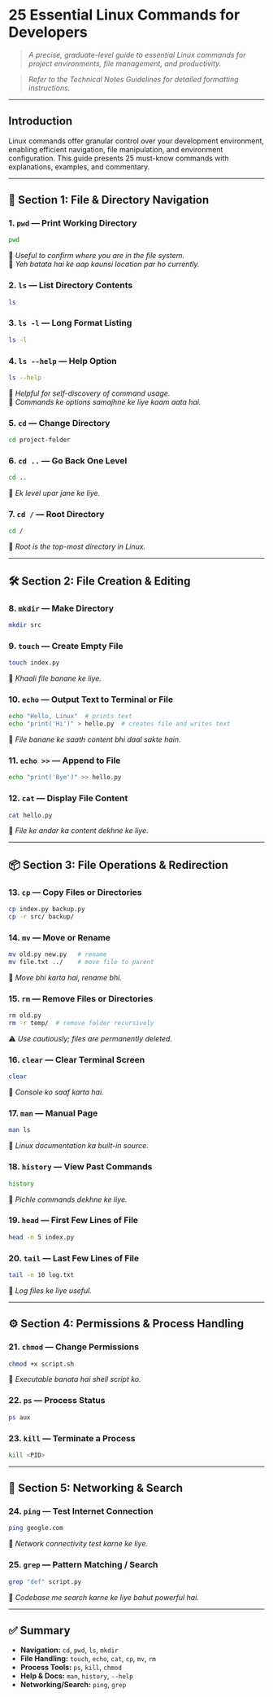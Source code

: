
# 25 Essential Linux Commands for Developers

> *A precise, graduate-level guide to essential Linux commands for project environments, file management, and productivity.*

> _Refer to the Technical Notes Guidelines for detailed formatting instructions._

---

## Introduction

Linux commands offer granular control over your development environment, enabling efficient navigation, file manipulation, and environment configuration. This guide presents 25 must-know commands with explanations, examples, and commentary.

---

## 📁 **Section 1: File & Directory Navigation**

### 1. `pwd` — Print Working Directory
```sh
pwd
```
📌 *Useful to confirm where you are in the file system.*  
📝 _Yeh batata hai ke aap kaunsi location par ho currently._

### 2. `ls` — List Directory Contents
```sh
ls
```

### 3. `ls -l` — Long Format Listing
```sh
ls -l
```

### 4. `ls --help` — Help Option
```sh
ls --help
```
📌 _Helpful for self-discovery of command usage._  
📝 _Commands ke options samajhne ke liye kaam aata hai._

### 5. `cd` — Change Directory
```sh
cd project-folder
```

### 6. `cd ..` — Go Back One Level
```sh
cd ..
```
📝 _Ek level upar jane ke liye._

### 7. `cd /` — Root Directory
```sh
cd /
```
📌 *Root is the top-most directory in Linux.*

---

## 🛠️ **Section 2: File Creation & Editing**

### 8. `mkdir` — Make Directory
```sh
mkdir src
```

### 9. `touch` — Create Empty File
```sh
touch index.py
```
📝 _Khaali file banane ke liye._

### 10. `echo` — Output Text to Terminal or File
```sh
echo "Hello, Linux"  # prints text
echo "print('Hi')" > hello.py  # creates file and writes text
```
📝 _File banane ke saath content bhi daal sakte hain._

### 11. `echo >>` — Append to File
```sh
echo "print('Bye')" >> hello.py
```

### 12. `cat` — Display File Content
```sh
cat hello.py
```
📝 _File ke andar ka content dekhne ke liye._

---

## 📦 **Section 3: File Operations & Redirection**

### 13. `cp` — Copy Files or Directories
```sh
cp index.py backup.py
cp -r src/ backup/
```

### 14. `mv` — Move or Rename
```sh
mv old.py new.py   # rename
mv file.txt ../    # move file to parent
```
📝 _Move bhi karta hai, rename bhi._

### 15. `rm` — Remove Files or Directories
```sh
rm old.py
rm -r temp/  # remove folder recursively
```
⚠️ *Use cautiously; files are permanently deleted.*

### 16. `clear` — Clear Terminal Screen
```sh
clear
```
📝 _Console ko saaf karta hai._

### 17. `man` — Manual Page
```sh
man ls
```
📌 _Linux documentation ka built-in source._

### 18. `history` — View Past Commands
```sh
history
```
📝 _Pichle commands dekhne ke liye._

### 19. `head` — First Few Lines of File
```sh
head -n 5 index.py
```

### 20. `tail` — Last Few Lines of File
```sh
tail -n 10 log.txt
```
📝 _Log files ke liye useful._

---

## ⚙️ **Section 4: Permissions & Process Handling**

### 21. `chmod` — Change Permissions
```sh
chmod +x script.sh
```
📝 _Executable banata hai shell script ko._

### 22. `ps` — Process Status
```sh
ps aux
```

### 23. `kill` — Terminate a Process
```sh
kill <PID>
```

---

## 📡 **Section 5: Networking & Search**

### 24. `ping` — Test Internet Connection
```sh
ping google.com
```
📝 _Network connectivity test karne ke liye._

### 25. `grep` — Pattern Matching / Search
```sh
grep "def" script.py
```
📌 _Codebase me search karne ke liye bahut powerful hai._

---

## ✅ Summary

- **Navigation:** `cd`, `pwd`, `ls`, `mkdir`
- **File Handling:** `touch`, `echo`, `cat`, `cp`, `mv`, `rm`
- **Process Tools:** `ps`, `kill`, `chmod`
- **Help & Docs:** `man`, `history`, `--help`
- **Networking/Search:** `ping`, `grep`
